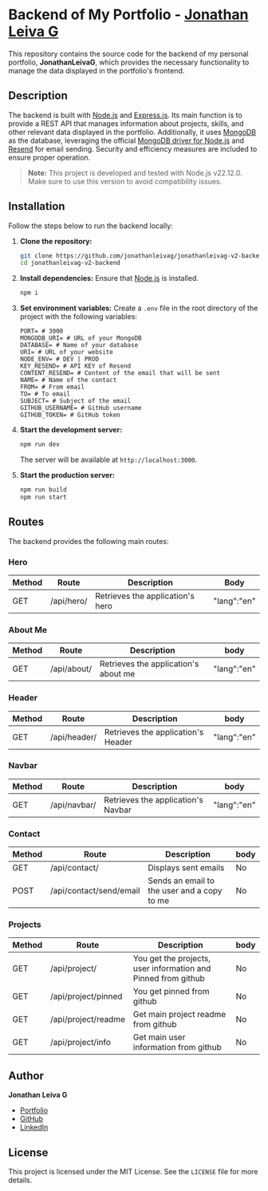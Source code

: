 # Backend of My Portfolio - [Jonathan Leiva G](https://www.jonathanleivag.cl)

This repository contains the source code for the backend of my personal portfolio, **JonathanLeivaG**, which provides the necessary functionality to manage the data displayed in the portfolio's frontend.

## Description
The backend is built with [Node.js](https://nodejs.org/) and [Express.js](https://expressjs.com/). Its main function is to provide a REST API that manages information about projects, skills, and other relevant data displayed in the portfolio. Additionally, it uses [MongoDB](https://www.mongodb.com/) as the database, leveraging the official [MongoDB driver for Node.js](https://www.npmjs.com/package/mongodb) and [Resend](https://resend.com) for email sending. Security and efficiency measures are included to ensure proper operation.

> **Note:** This project is developed and tested with Node.js v22.12.0. Make sure to use this version to avoid compatibility issues.

## Installation
Follow the steps below to run the backend locally:

1. **Clone the repository:**
   ```bash
   git clone https://github.com/jonathanleivag/jonathanleivag-v2-backend
   cd jonathanleivag-v2-backend
   ```

2. **Install dependencies:**
   Ensure that [Node.js](https://nodejs.org/) is installed.
   ```bash
   npm i
   ```

3. **Set environment variables:**
   Create a `.env` file in the root directory of the project with the following variables:
   ```env
   PORT= # 3000
   MONGODB_URI= # URL of your MongoDB
   DATABASE= # Name of your database
   URI= # URL of your website
   NODE_ENV= # DEV | PROD
   KEY_RESEND= # API KEY of Resend
   CONTENT_RESEND= # Content of the email that will be sent
   NAME= # Name of the contact
   FROM= # From email
   TO= # To email
   SUBJECT= # Subject of the email
   GITHUB_USERNAME= # GitHub username
   GITHUB_TOKEN= # GitHub token
   ```

4. **Start the development server:**
   ```bash
   npm run dev
   ```
   The server will be available at `http://localhost:3000`.

5. **Start the production server:**
   ```bash
   npm run build
   npm run start
   ```

## Routes
The backend provides the following main routes:

### Hero
| Method | Route             | Description                        | Body |
|--------|-------------------|------------------------------------|-----------------|
| GET    | /api/hero/        | Retrieves the application's hero   |  "lang":"en"            |

### About Me
| Method | Route             | Description                        | body |
|--------|-------------------|------------------------------------|-----------------|
| GET    | /api/about/       | Retrieves the application's about me |  "lang":"en"           |

### Header
| Method | Route             | Description                        | body |
|--------|-------------------|------------------------------------|-----------------|
| GET    | /api/header/       | Retrieves the application's Header |  "lang":"en"           |

### Navbar
| Method | Route             | Description                        | body |
|--------|-------------------|------------------------------------|-----------------|
| GET    | /api/navbar/       | Retrieves the application's Navbar |  "lang":"en"           |

### Contact
| Method | Route                  | Description                                       | body |
|--------|------------------------|---------------------------------------------------|-----------------|
| GET    | /api/contact/          | Displays sent emails                              | No              |
| POST   | /api/contact/send/email | Sends an email to the user and a copy to me       | No              |

### Projects
| Method | Route             | Description                        | body |
|--------|-------------------|------------------------------------|-----------------|
| GET    | /api/project/       | You get the projects, user information and Pinned from github | No              |
| GET    | /api/project/pinned       | You get pinned from github  | No              |
| GET    | /api/project/readme     | Get main project readme from github | No              |
| GET    | /api/project/info       | Get main user information from github | No              |

## Author
**Jonathan Leiva G**
- [Portfolio](https://jonathanleivag.cl)
- [GitHub](https://github.com/jonathanleivag)
- [LinkedIn](https://www.linkedin.com/in/jonathanleivag)

## License
This project is licensed under the MIT License. See the `LICENSE` file for more details.
